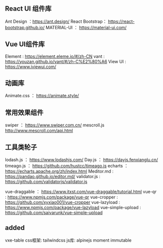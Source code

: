 ## React UI 组件库
Ant Design ：https://ant.design/
React Bootstrap： https://react-bootstrap.github.io/ 
MATERIAL-UI ：  https://material-ui.com/

## Vue UI组件库
Element : https://element.eleme.io/#/zh-CN
vant : https://youzan.github.io/vant/#/zh-C%E2%80%A6
View UI :  https://www.iviewui.com/

## 动画库
Animate.css ：  https://animate.style/

## 常用效果组件
swiper ： https://www.swiper.com.cn/
mescroll.js   http://www.mescroll.com/api.html

## 工具类轮子
lodash.js ：  https://www.lodashjs.com/
Day.js  ： https://dayjs.fenxianglu.cn/ 
timeago.js ：  https://github.com/hustcc/timeago.js
echarts  ：  https://echarts.apache.org/zh/index.html
Meditor.md  :  https://pandao.github.io/editor.md/
validator.js :   https://github.com/validatorjs/validator.js
 
vue-draggable ：  https://www.itxst.com/vue-draggable/tutorial.html
vue-qr :   https://www.npmjs.com/package/vue-qr
vue-cropper :   https://github.com/xyxiao001/vue-cropper
vue-lazyload :   https://www.npmjs.com/package/vue-lazyload
vue-simple-upload :   https://github.com/saivarunk/vue-simple-upload

## added
vxe-table
css框架: tailwindcss
js库: alpinejs
moment
immutable